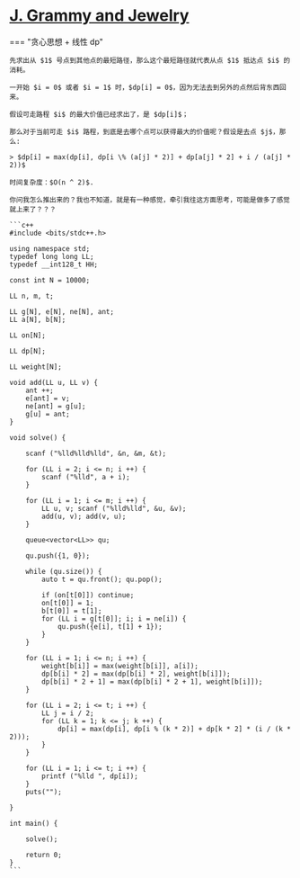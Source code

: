 # [J. Grammy and Jewelry](https://codeforces.com/gym/103055/problem/J)

=== "贪心思想 + 线性 dp"

    先求出从 $1$ 号点到其他点的最短路径，那么这个最短路径就代表从点 $1$ 抵达点 $i$ 的消耗。

    一开始 $i = 0$ 或者 $i = 1$ 时，$dp[i] = 0$，因为无法去到另外的点然后背东西回来。

    假设可走路程 $i$ 的最大价值已经求出了，是 $dp[i]$；

    那么对于当前可走 $i$ 路程，到底是去哪个点可以获得最大的价值呢？假设是去点 $j$，那么:
    
    > $dp[i] = max(dp[i], dp[i \% (a[j] * 2)] + dp[a[j] * 2] + i / (a[j] * 2))$

    时间复杂度：$O(n ^ 2)$.

    你问我怎么推出来的？我也不知道，就是有一种感觉，牵引我往这方面思考，可能是做多了感觉就上来了？？？

    ```c++
    #include <bits/stdc++.h>

    using namespace std;
    typedef long long LL;
    typedef __int128_t HH;

    const int N = 10000;

    LL n, m, t;

    LL g[N], e[N], ne[N], ant;
    LL a[N], b[N];

    LL on[N];

    LL dp[N];

    LL weight[N];

    void add(LL u, LL v) {
        ant ++;
        e[ant] = v;
        ne[ant] = g[u];
        g[u] = ant;
    }

    void solve() {
        
        scanf ("%lld%lld%lld", &n, &m, &t);

        for (LL i = 2; i <= n; i ++) {
            scanf ("%lld", a + i);
        }

        for (LL i = 1; i <= m; i ++) {
            LL u, v; scanf ("%lld%lld", &u, &v);
            add(u, v); add(v, u);
        }

        queue<vector<LL>> qu;

        qu.push({1, 0});

        while (qu.size()) {
            auto t = qu.front(); qu.pop();

            if (on[t[0]]) continue;
            on[t[0]] = 1;
            b[t[0]] = t[1];
            for (LL i = g[t[0]]; i; i = ne[i]) {
                qu.push({e[i], t[1] + 1});
            }
        }

        for (LL i = 1; i <= n; i ++) {
            weight[b[i]] = max(weight[b[i]], a[i]);
            dp[b[i] * 2] = max(dp[b[i] * 2], weight[b[i]]);
            dp[b[i] * 2 + 1] = max(dp[b[i] * 2 + 1], weight[b[i]]);
        }

        for (LL i = 2; i <= t; i ++) {
            LL j = i / 2;
            for (LL k = 1; k <= j; k ++) {
                dp[i] = max(dp[i], dp[i % (k * 2)] + dp[k * 2] * (i / (k * 2)));
            }
        }

        for (LL i = 1; i <= t; i ++) {
            printf ("%lld ", dp[i]);
        }
        puts("");
        
    }

    int main() {

        solve();

        return 0;
    }
    ```